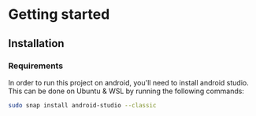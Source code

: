 # Getting started
## Installation
### Requirements
In order to run this project on android, you'll need to install android studio.
This can be done on Ubuntu & WSL by running the following commands:
```bash
sudo snap install android-studio --classic
```
